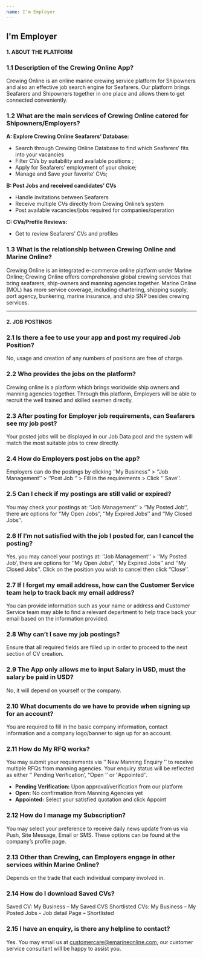 ```yaml
---
name: I'm Employer
---
```


## I'm Employer

#### 1.	ABOUT THE PLATFORM

### 1.1	Description of the Crewing Online App?

Crewing Online is an online marine crewing service platform for Shipowners and also an effective job search engine for Seafarers. Our platform brings Seafarers and Shipowners together in one place and allows them to get connected conveniently.

### 1.2	What are the main services of Crewing Online catered for Shipowners/Employers?

**A: Explore Crewing Online Seafarers’ Database:**
- Search through Crewing Online Database to find which Seafarers’ fits into your vacancies 
- Filter CVs by suitability and available positions ;
- Apply for Seafarers’ employment of your choice;
- Manage and Save your favorite’ CVs;

**B: Post Jobs and received candidates’ CVs**
- Handle invitations between Seafarers 
- Receive multiple CVs directly from Crewing Online’s system
- Post available vacancies/jobs required for companies/operation

**C: CVs/Profile Reviews:** 
- Get to review Seafarers’ CVs and profiles

### 1.3	What is the relationship between Crewing Online and Marine Online?

Crewing Online is an integrated e-commerce online platform under Marine Online; Crewing Online offers comprehensive global crewing services that bring seafarers, ship-owners and manning agencies together. Marine Online (MOL) has more service coverage, including chartering, shipping supply, port agency, bunkering, marine insurance, and ship SNP besides crewing services.

---

#### 2.	JOB POSTINGS

### 2.1	Is there a fee to use your app and post my required Job Position? 

No, usage and creation of any numbers of positions are free of charge.

### 2.2	Who provides the jobs on the platform? 

Crewing online is a platform which brings worldwide ship owners and manning agencies together. Through this platform, Employers will be able to recruit the well trained and skilled seamen directly. 

### 2.3	After posting for Employer job requirements, can Seafarers see my job post? 

Your posted jobs will be displayed in our Job Data pool and the system will match the most suitable jobs to crew directly.

### 2.4	How do Employers post jobs on the app? 

Employers can do the postings by clicking ‘’My Business’’ > ‘’Job Management’’ > ‘’Post Job ‘’ > Fill in the requirements > Click ‘’ Save’’.

### 2.5	Can I check if my postings are still valid or expired? 

You may check your postings at:  ‘’Job Management’’ > ‘’My Posted Job’’, there are options for ‘’My Open Jobs‘’, ‘’My Expired Jobs’’ and ‘’My Closed Jobs’’.

### 2.6	If I’m not satisfied with the job I posted for, can I cancel the posting? 

Yes, you may cancel your postings at: ‘’Job Management’’ > ‘’My Posted Job’, there are options for ‘’My Open Jobs‘’, ‘’My Expired Jobs’’ and ‘’My Closed Jobs’’. Click on the position you wish to cancel then click ‘’Close’’.

### 2.7	If I forget my email address, how can the Customer Service team help to track back my email address? 

You can provide information such as your name or address and Customer Service team may able to find a relevant department to help trace back your email based on the information provided.

### 2.8	Why can’t I save my job postings? 

Ensure that all required fields are filled up in order to proceed to the next section of CV creation.

### 2.9	The App only allows me to input Salary in USD, must the salary be paid in USD? 

No, it will depend on yourself or the company.

### 2.10	What documents do we have to provide when signing up for an account? 

You are required to fill in the basic company information, contact information and a company logo/banner to sign up for an account.

### 2.11	How do My RFQ works? 

You may submit your requirements via ‘’ New Manning Enquiry ’’ to receive multiple RFQs from manning agencies. Your enquiry status will be reflected as either ‘’ Pending Verification’, ‘’Open ‘’ or ‘’Appointed’’.  
-	**Pending Verification:** Upon approval/verification from our platform
-	**Open:** No confirmation from Manning Agencies yet
-	**Appointed:** Select your satisfied quotation and click Appoint

### 2.12	How do I manage my Subscription? 

You may select your preference to receive daily news update from us via Push, Site Message, Email or SMS. These options can be found at the company’s profile page. 

### 2.13	Other than Crewing, can Employers engage in other services within Marine Online? 

Depends on the trade that each individual company involved in.

### 2.14	How do I download Saved CVs?

Saved CV: My Business – My Saved CVS Shortlisted CVs: My Business – My Posted Jobs  - Job detail Page – Shortlisted

### 2.15	I have an enquiry, is there any helpline to contact? 

Yes. You may email us at customercare@emarineonline.com, our customer service consultant will be happy to assist you.
